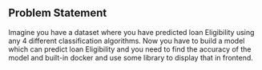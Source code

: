 ## Problem Statement
Imagine you have a dataset where you have predicted loan Eligibility using any 4 different classification algorithms. Now you have to build a model which can predict loan Eligibility and you need to find the accuracy of the model and built-in docker and use some library to display that in frontend.
